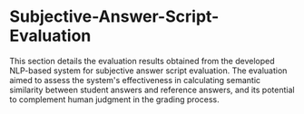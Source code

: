 # Subjective-Answer-Script-Evaluation
This section details the evaluation results obtained from the developed NLP-based system for
subjective answer script evaluation. The evaluation aimed to assess the system's effectiveness in
calculating semantic similarity between student answers and reference answers, and its potential to
complement human judgment in the grading process.
